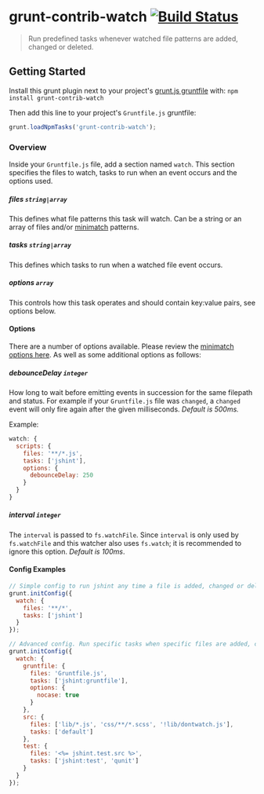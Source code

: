 # grunt-contrib-watch [![Build Status](https://secure.travis-ci.org/gruntjs/grunt-contrib-watch.png?branch=master)](http://travis-ci.org/gruntjs/grunt-contrib-watch)

> Run predefined tasks whenever watched file patterns are added, changed or deleted.

## Getting Started
Install this grunt plugin next to your project's [grunt.js gruntfile][getting_started] with: `npm install grunt-contrib-watch`

Then add this line to your project's `Gruntfile.js` gruntfile:

```javascript
grunt.loadNpmTasks('grunt-contrib-watch');
```

[grunt]: https://github.com/gruntjs/grunt
[getting_started]: https://github.com/gruntjs/grunt/blob/master/docs/getting_started.md

### Overview

Inside your `Gruntfile.js` file, add a section named `watch`. This section specifies the files to watch, tasks to run when an event occurs and the options used.

##### files ```string|array```

This defines what file patterns this task will watch. Can be a string or an array of files and/or [minimatch](https://github.com/isaacs/minimatch) patterns.

##### tasks ```string|array```

This defines which tasks to run when a watched file event occurs.

##### options ```array```

This controls how this task operates and should contain key:value pairs, see options below.

#### Options

There are a number of options available. Please review the [minimatch options here](https://github.com/isaacs/minimatch#options). As well as some additional options as follows:

##### debounceDelay ```integer```

How long to wait before emitting events in succession for the same filepath and status. For example if your `Gruntfile.js` file was `changed`, a `changed` event will only fire again after the given milliseconds. *Default is 500ms.*

Example:
``` javascript
watch: {
  scripts: {
    files: '**/*.js',
    tasks: ['jshint'],
    options: {
      debounceDelay: 250
    }
  }
}
```

##### interval ```integer```

The `interval` is passed to `fs.watchFile`. Since `interval` is only used by `fs.watchFile` and this watcher also uses `fs.watch`; it is recommended to ignore this option. *Default is 100ms*.

#### Config Examples

``` javascript
// Simple config to run jshint any time a file is added, changed or deleted
grunt.initConfig({
  watch: {
    files: '**/*',
    tasks: ['jshint']
  }
});
```

``` javascript
// Advanced config. Run specific tasks when specific files are added, changed or deleted.
grunt.initConfig({
  watch: {
    gruntfile: {
      files: 'Gruntfile.js',
      tasks: ['jshint:gruntfile'],
      options: {
        nocase: true
      }
    },
    src: {
      files: ['lib/*.js', 'css/**/*.scss', '!lib/dontwatch.js'],
      tasks: ['default']
    },
    test: {
      files: '<%= jshint.test.src %>',
      tasks: ['jshint:test', 'qunit']
    }
  }
});
```
